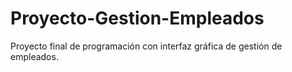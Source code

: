 # Proyecto-Gestion-Empleados
Proyecto final de programación con interfaz gráfica de gestión de empleados.
